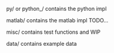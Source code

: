 
py/ or python_/ contains the python impl

matlab/ contains the matlab impl TODO...

misc/ contains test functions and WIP

data/ contains example data
